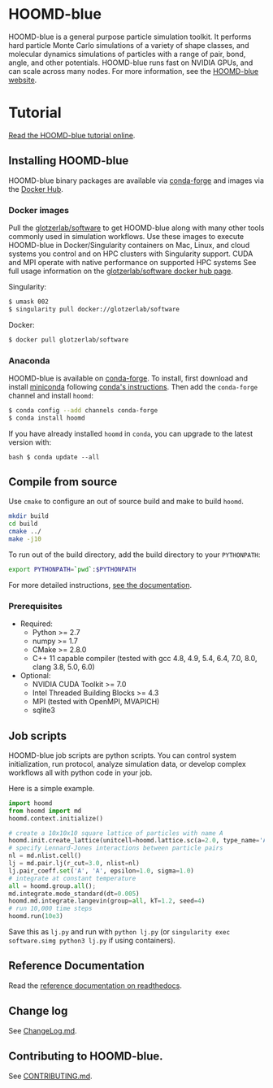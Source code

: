 # HOOMD-blue

HOOMD-blue is a general purpose particle simulation toolkit. It performs hard particle Monte Carlo simulations
of a variety of shape classes, and molecular dynamics simulations of particles with a range of pair, bond, angle,
and other potentials. HOOMD-blue runs fast on NVIDIA GPUs, and can scale across
many nodes. For more information, see the [HOOMD-blue website](http://glotzerlab.engin.umich.edu/hoomd-blue).

# Tutorial

[Read the HOOMD-blue tutorial online](http://nbviewer.jupyter.org/github/joaander/hoomd-examples/blob/master/index.ipynb).

## Installing HOOMD-blue

HOOMD-blue binary packages are available via [conda-forge](https://conda-forge.org/) and images via the
[Docker Hub](https://hub.docker.com/).

### Docker images

Pull the [glotzerlab/software](https://hub.docker.com/r/glotzerlab/software/) to get HOOMD-blue along with
many other tools commonly used in simulation workflows. Use these images to execute HOOMD-blue in Docker/Singularity containers on Mac, Linux, and cloud systems you control and on HPC clusters with Singularity support. CUDA and MPI operate with native performance on supported HPC systems
See full usage information on the [glotzerlab/software docker hub page](https://hub.docker.com/r/glotzerlab/software/).

Singularity:
```bash
$ umask 002
$ singularity pull docker://glotzerlab/software
```

Docker:
```bash
$ docker pull glotzerlab/software
```

### Anaconda

HOOMD-blue is available on [conda-forge](https://conda-forge.org/).
To install, first download and install [miniconda](http://conda.pydata.org/miniconda.html)
following [conda's instructions](http://conda.pydata.org/docs/install/quick.html).
Then add the `conda-forge` channel and install ``hoomd``:

```bash
$ conda config --add channels conda-forge
$ conda install hoomd
```

If you have already installed ``hoomd`` in ``conda``, you can upgrade to the latest version with:

``bash
$ conda update --all
``

## Compile from source

Use ``cmake`` to configure an out of source build and make to build ``hoomd``.

```bash
mkdir build
cd build
cmake ../
make -j10
```

To run out of the build directory, add the build directory to your `PYTHONPATH`:

```bash
export PYTHONPATH=`pwd`:$PYTHONPATH
```

For more detailed instructions, [see the documentation](http://hoomd-blue.readthedocs.io/en/stable/compiling.html).

### Prerequisites

 * Required:
     * Python >= 2.7
     * numpy >= 1.7
     * CMake >= 2.8.0
     * C++ 11 capable compiler (tested with gcc 4.8, 4.9, 5.4, 6.4, 7.0, 8.0, clang 3.8, 5.0, 6.0)
 * Optional:
     * NVIDIA CUDA Toolkit >= 7.0
     * Intel Threaded Building Blocks >= 4.3
     * MPI (tested with OpenMPI, MVAPICH)
     * sqlite3

## Job scripts

HOOMD-blue job scripts are python scripts. You can control system initialization, run protocol, analyze simulation data,
or develop complex workflows all with python code in your job.

Here is a simple example.

```python
import hoomd
from hoomd import md
hoomd.context.initialize()

# create a 10x10x10 square lattice of particles with name A
hoomd.init.create_lattice(unitcell=hoomd.lattice.sc(a=2.0, type_name='A'), n=10)
# specify Lennard-Jones interactions between particle pairs
nl = md.nlist.cell()
lj = md.pair.lj(r_cut=3.0, nlist=nl)
lj.pair_coeff.set('A', 'A', epsilon=1.0, sigma=1.0)
# integrate at constant temperature
all = hoomd.group.all();
md.integrate.mode_standard(dt=0.005)
hoomd.md.integrate.langevin(group=all, kT=1.2, seed=4)
# run 10,000 time steps
hoomd.run(10e3)
```

Save this as `lj.py` and run with `python lj.py` (or `singularity exec software.simg python3 lj.py` if using containers).

## Reference Documentation

Read the [reference documentation on readthedocs](http://hoomd-blue.readthedocs.io).

## Change log

See [ChangeLog.md](ChangeLog.md).

## Contributing to HOOMD-blue.

See [CONTRIBUTING.md](CONTRIBUTING.md).

